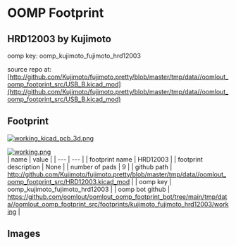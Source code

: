 # OOMP Footprint  
## HRD12003  by Kujimoto  
  
oomp key: oomp_kujimoto_fujimoto_hrd12003  
  
source repo at: [http://github.com/Kujimoto/fujimoto.pretty/blob/master/tmp/data//oomlout_oomp_footprint_src/USB_B.kicad_mod](http://github.com/Kujimoto/fujimoto.pretty/blob/master/tmp/data//oomlout_oomp_footprint_src/USB_B.kicad_mod)  
## Footprint  
  
[![working_kicad_pcb_3d.png](working_kicad_pcb_3d_600.png)](working_kicad_pcb_3d.png)  
  
[![working.png](working_600.png)](working.png)  
| name | value | 
| --- | --- | 
| footprint name | HRD12003 | 
| footprint description | None | 
| number of pads | 9 | 
| github path | http://github.com/Kujimoto/fujimoto.pretty/blob/master/tmp/data//oomlout_oomp_footprint_src/HRD12003.kicad_mod | 
| oomp key | oomp_kujimoto_fujimoto_hrd12003 | 
| oomp bot github | https://github.com/oomlout/oomlout_oomp_footprint_bot/tree/main/tmp/data//oomlout_oomp_footprint_src/footprints/kujimoto_fujimoto_hrd12003/working | 
## Images  
